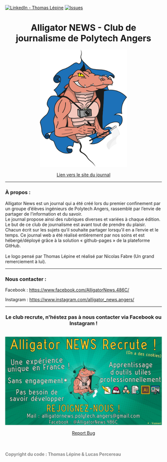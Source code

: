 [![LinkedIn - Thomas Lépine][linkedin-shield]][linkedin-url]
[![Issues][issues-shield]][issues-url]

<div align="center" style="text-align:center; margin:0 auto;">
  <h1>Alligator NEWS - Club de journalisme de Polytech Angers</h1>
  <img src="https://github.com/Alligator-News-Polytech-Angers/Alligator-News-Polytech-Angers.github.io/blob/master/ressources/images/global/logo_alligator_news.svg" alt="Logo Alligator NEWS" width="280" />
  <br />
  <p align="center">
    <a href="https://alligator-news-polytech-angers.github.io/">Lien vers le site du journal</a>
  </p>
  <hr>
  <div align="left">
    <h3>À propos :</h3>
    <p>
      Alligator News est un journal qui a été créé lors du premier confinement par un groupe d’élèves ingénieurs de Polytech Angers, rassemblé par l’envie de partager de l’information et du savoir.
      <br />
      Le journal propose ainsi des rubriques diverses et variées à chaque édition. Le but de ce club de journalisme est avant tout de prendre du plaisir.
      <br />
      Chacun écrit sur les sujets qu’il souhaite partager lorsqu’il en a l’envie et le temps. Ce journal web a été réalisé entièrement par nos soins et est hébergé/déployé grâce à la solution « github-pages » de la plateforme GitHub.
      <br />
      <br />
      Le logo pensé par Thomas Lépine et réalisé par Nicolas Fabre (Un grand remerciement à lui).
    </p>
  </div>
  <hr>
  <div align="left">
    <h3>Nous contacter :</h3>
    <p>
      Facebook : <a href="https://www.facebook.com/AlligatorNews.486C/">https://www.facebook.com/AlligatorNews.486C/</a>
    </p>
    <p>
      Instagram : <a href="https://www.instagram.com/alligator_news.angers/">https://www.instagram.com/alligator_news.angers/</a>
    </p>
  </div>
  <hr>
  <h3>Le club recrute, n'héstez pas à nous contacter via Facebook ou Instagram !</h3>
  <br />
  <img src="https://github.com/Alligator-News-Polytech-Angers/Alligator-News-Polytech-Angers.github.io/blob/master/ressources/images/pop/recrutement_2021_1.jpg" alt="Affiche recrutement 2021" width="800">
  <br />
</div>
<p align="center">
  <a href="https://github.com/Alligator-News-Polytech-Angers/Alligator-News-Polytech-Angers.github.io/issues">Report Bug</a>
</p>
<br />
<h4 style="color:#888">Copyright du code : Thomas Lépine & Lucas Percereau</h4>

<!-- MARKDOWN LINKS & IMAGES -->
[issues-shield]: https://img.shields.io/github/issues/othneildrew/Best-README-Template.svg?style=flat-square
[issues-url]: https://github.com/Alligator-News-Polytech-Angers/Alligator-News-Polytech-Angers.github.io/issues
[linkedin-shield]: https://img.shields.io/badge/-LinkedIn-black.svg?style=flat-square&logo=linkedin&colorB=555
[linkedin-url]: https://www.linkedin.com/in/thomas-l%C3%A9pine/